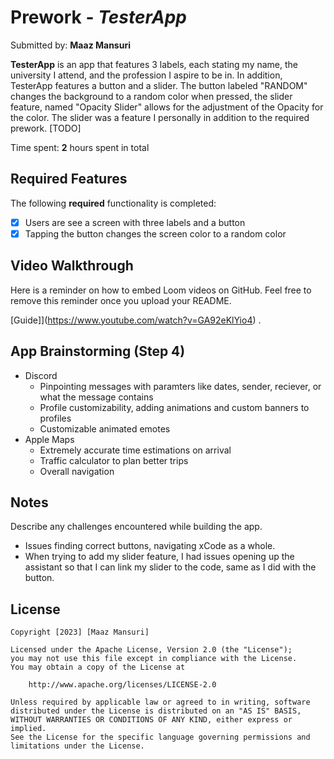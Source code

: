 # Prework - *TesterApp*

Submitted by: **Maaz Mansuri**

**TesterApp** is an app that features 3 labels, each stating my name, the university I attend, and the profession I aspire to be in. In addition, TesterApp features a button and a slider. The button labeled "RANDOM" changes the background to a random color when pressed, the slider feature, named "Opacity Slider" allows for the adjustment of the Opacity for the color. The slider was a feature I personally in addition to the required prework. [TODO] 

Time spent: **2** hours spent in total

## Required Features

The following **required** functionality is completed:

- [x] Users are see a screen with three labels and a button
- [x] Tapping the button changes the screen color to a random color
 
## Video Walkthrough

Here is a reminder on how to embed Loom videos on GitHub. Feel free to remove this reminder once you upload your README. 

[Guide]](https://www.youtube.com/watch?v=GA92eKlYio4) .

## App Brainstorming (Step 4)
- Discord
    - Pinpointing messages with paramters like dates, sender, reciever, or what the message contains
    - Profile customizability, adding animations and custom banners to profiles
    - Customizable animated emotes
- Apple Maps
    - Extremely accurate time estimations on arrival
    - Traffic calculator to plan better trips
    - Overall navigation

## Notes

Describe any challenges encountered while building the app.
- Issues finding correct buttons, navigating xCode as a whole. 
- When trying to add my slider feature, I had issues opening up the assistant so that I can link my slider to the code, same as I did with the button. 
## License

    Copyright [2023] [Maaz Mansuri]

    Licensed under the Apache License, Version 2.0 (the "License");
    you may not use this file except in compliance with the License.
    You may obtain a copy of the License at

        http://www.apache.org/licenses/LICENSE-2.0

    Unless required by applicable law or agreed to in writing, software
    distributed under the License is distributed on an "AS IS" BASIS,
    WITHOUT WARRANTIES OR CONDITIONS OF ANY KIND, either express or implied.
    See the License for the specific language governing permissions and
    limitations under the License.
